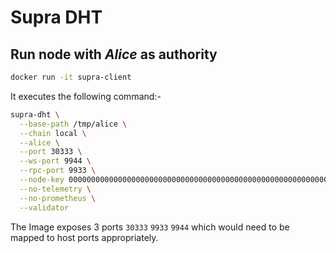 # Supra DHT

## Run node with _Alice_ as authority

```bash
docker run -it supra-client
```

It executes the following command:-

```bash
supra-dht \
  --base-path /tmp/alice \
  --chain local \
  --alice \
  --port 30333 \
  --ws-port 9944 \
  --rpc-port 9933 \
  --node-key 0000000000000000000000000000000000000000000000000000000000000001 \
  --no-telemetry \
  --no-prometheus \
  --validator
```

The Image exposes 3 ports `30333` `9933` `9944` which would need to be mapped to host ports appropriately.

